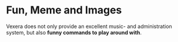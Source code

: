 # Fun, Meme and Images
Vexera does not only provide an excellent music- and administration system, but also **funny commands to play around with**.